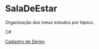 # SalaDeEstar
Organização dos meus estudos por tópico.

C#


 [Cadastro de Séries](https://github.com/lealtalita/cadastro-de-series)
